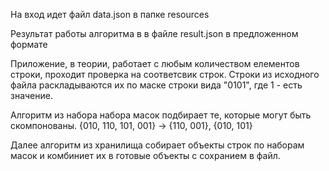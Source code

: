 На вход идет файл data.json в папке resources

Результат работы алгоритма в в файле result.json в предложенном формате

Приложение, в теории, работает с любым количеством елементов строки, проходит проверка на соответсвик строк.
Строки из исходного файла раскладываются их по маске строки вида "0101", где 1 - есть значение.

Алгоритм из набора набора масок подбирает те, которые могут быть скомпонованы.
{010, 110, 101, 001} -> {110, 001}, {010, 101}

Далее алгоритм из хранилища собирает объекты строк по наборам масок и комбиниет их в готовые объекты с сохранием в файл.


